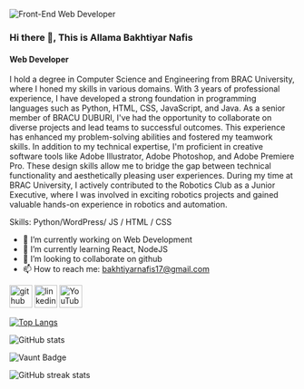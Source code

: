 ![Front-End Web Developer](https://media.licdn.com/dms/image/v2/D5616AQG3GxGMv8fSHQ/profile-displaybackgroundimage-shrink_350_1400/profile-displaybackgroundimage-shrink_350_1400/0/1730833075072?e=1736380800&v=beta&t=YEzt27_wVFz3hMIZRRHBN7PmT72n63DaXYZeqRNO500)

### Hi there 👋, This is Allama Bakhtiyar Nafis
#### Web Developer

I hold a degree in Computer Science and Engineering from BRAC University, where I honed my skills in various domains. With 3 years of professional experience, I have developed a strong foundation in programming languages such as Python, HTML, CSS, JavaScript, and Java. As a senior member of BRACU DUBURI, I've had the opportunity to collaborate on diverse projects and lead teams to successful outcomes. This experience has enhanced my problem-solving abilities and fostered my teamwork skills. In addition to my technical expertise, I'm proficient in creative software tools like Adobe Illustrator, Adobe Photoshop, and Adobe Premiere Pro. These design skills allow me to bridge the gap between technical functionality and aesthetically pleasing user experiences. During my time at BRAC University, I actively contributed to the Robotics Club as a Junior Executive, where I was involved in exciting robotics projects and gained valuable hands-on experience in robotics and automation. 

Skills: Python/WordPress/ JS / HTML / CSS

- 🔭 I’m currently working on Web Development 
- 🌱 I’m currently learning React, NodeJS 
- 👯 I’m looking to collaborate on github 
- 📫 How to reach me: bakhtiyarnafis17@gmail.com 


[<img src='https://cdn.jsdelivr.net/npm/simple-icons@3.0.1/icons/github.svg' alt='github' height='40'>](https://github.com/abnafis17)  [<img src='https://cdn.jsdelivr.net/npm/simple-icons@3.0.1/icons/linkedin.svg' alt='linkedin' height='40'>](https://www.linkedin.com/in/https://www.linkedin.com/in/bakhtiyar-nafis-747616189//)  [<img src='https://cdn.jsdelivr.net/npm/simple-icons@3.0.1/icons/youtube.svg' alt='YouTube' height='40'>](https://www.youtube.com/channel/UCr1F7kuVlds-414lV3inkTg)  

[![Top Langs](https://github-readme-stats.vercel.app/api/top-langs/?username=abnafis17)](https://github.com/anuraghazra/github-readme-stats)

![GitHub stats](https://github-readme-stats.vercel.app/api?username=abnafis17&show_icons=true)  

![Vaunt Badge](https://api.vaunt.dev/v1/github/entities/abnafis17/contributions?format=svg&private=false)  

![GitHub streak stats](https://streak-stats.demolab.com/?user=abnafis17)  

